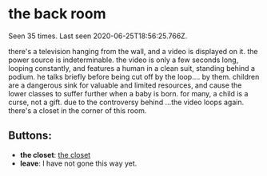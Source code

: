 # the back room

Seen 35 times. Last seen 2020-06-25T18:56:25.766Z.

there's a television hanging from the wall, and a video is displayed on it. the power source is indeterminable. the video is only a few seconds long, looping constantly, and features a human in a clean suit, standing behind a podium. he talks briefly before being cut off by the loop.<span class='doc'>... by them. children are a dangerous sink for valuable and limited resources, and cause the lower classes to suffer further when a baby is born. for many, a child is a curse, not a gift. due to the controversy behind ...</span>the video loops again. there's a closet in the corner of this room.

## Buttons:

- **the closet**: [the closet](the-closet-N29f16l.md)
- **leave**: I have not gone this way yet.